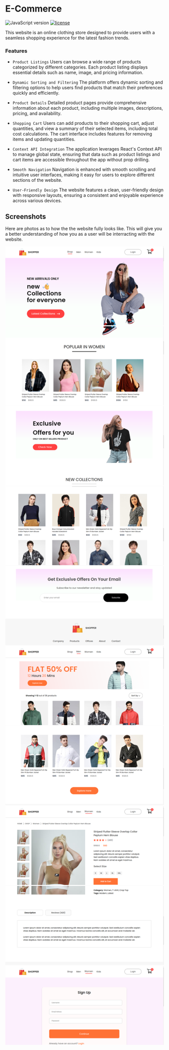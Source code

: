 # E-Commerce

![JavaScript version](https://img.shields.io/badge/logo-javascript-blue?logo=javascript)
[![license](https://img.shields.io/badge/license-%20MIT%20-green.svg)](./LICENSE)

This website is an online clothing store designed to provide users with a seamless shopping experience for the latest fashion trends.

### Features

- `Product Listings` Users can browse a wide range of products categorized by different categories. Each product listing displays essential details such as name, image, and pricing information.

- `Dynamic Sorting and Filtering` The platform offers dynamic sorting and filtering options to help users find products that match their preferences quickly and efficiently.

- `Product Details` Detailed product pages provide comprehensive information about each product, including multiple images, descriptions, pricing, and availability.

- `Shopping Cart` Users can add products to their shopping cart, adjust quantities, and view a summary of their selected items, including total cost calculations. The cart interface includes features for removing items and updating quantities.

- `Context API Integration` The application leverages React's Context API to manage global state, ensuring that data such as product listings and cart items are accessible throughout the app without prop drilling.

- `Smooth Navigation` Navigation is enhanced with smooth scrolling and intuitive user interfaces, making it easy for users to explore different sections of the website.

- `User-Friendly Design` The website features a clean, user-friendly design with responsive layouts, ensuring a consistent and enjoyable experience across various devices.


## Screenshots
Here are photos as to how the the website fully looks like. This will give you a better understanding of how you as a user will be interracting with the website. 

![](/frontend/src/components/Assets/e-commerse%20(1).png)
![](/frontend/src/components/Assets/e-commerse%20(2).png)
![](/frontend/src/components/Assets/e-commerse%20(3).png)
![](/frontend/src/components/Assets/e-commerse%20(4).png)
![](/frontend/src/components/Assets/e-commerse%20(5).png)
![](/frontend/src/components/Assets/e-commerse%20(6).png)
![](/frontend/src/components/Assets/e-commerse%20(7).png)
![](/frontend/src/components/Assets/e-commerse%20(8).png)
![](/frontend/src/components/Assets/e-commerse%20(9).png)
![](/frontend/src/components/Assets/e-commerse%20(10).png)



